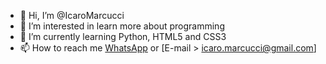 - 👋 Hi, I’m @IcaroMarcucci
- 👀 I’m interested in learn more about programming
- 🌱 I’m currently learning Python, HTML5 and CSS3
- 📫 How to reach me [WhatsApp](wa.me/5519983431976) or [E-mail > icaro.marcucci@gmail.com]
